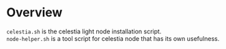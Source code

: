 # Overview
`celestia.sh` is the celestia light node installation script.
<br/>
`node-helper.sh` is a tool script for celestia node that has its own usefulness.
